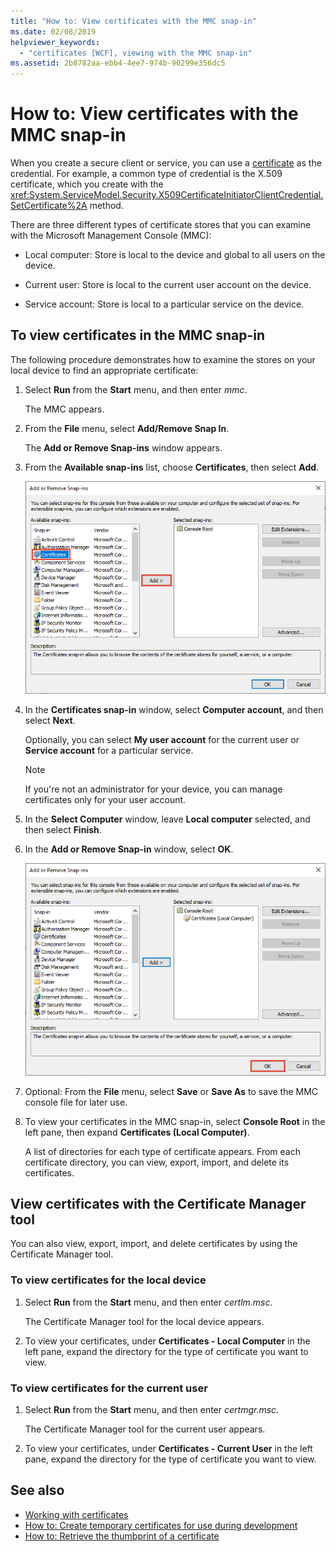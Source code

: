 ```yaml
---
title: "How to: View certificates with the MMC snap-in"
ms.date: 02/08/2019
helpviewer_keywords: 
  - "certificates [WCF], viewing with the MMC snap-in"
ms.assetid: 2b8782aa-ebb4-4ee7-974b-90299e356dc5
---
```

# How to: View certificates with the MMC snap-in
When you create a secure client or service, you can use a [certificate](working-with-certificates.md) as the credential. For example, a common type of credential is the X.509 certificate, which you create with the <xref:System.ServiceModel.Security.X509CertificateInitiatorClientCredential.SetCertificate%2A> method. 

There are three different types of certificate stores that you can examine with the Microsoft Management Console (MMC):

- Local computer: Store is local to the device and global to all users on the device.

- Current user: Store is local to the current user account on the device.

- Service account: Store is local to a particular service on the device.

  
## To view certificates in the MMC snap-in 

The following procedure demonstrates how to examine the stores on your local device to find an appropriate certificate: 
  
1. Select **Run** from the **Start** menu, and then enter *mmc*. 

    The MMC appears. 
  
2. From the **File** menu, select **Add/Remove Snap In**. 
    
    The **Add or Remove Snap-ins** window appears.
  
3. From the **Available snap-ins** list, choose **Certificates**, then select **Add**.  

    ![Add certificate snap-in](./media/mmc-add-certificate-snap-in.png)
  
4. In the **Certificates snap-in** window, select **Computer account**, and then select **Next**. 
  
    Optionally, you can select **My user account** for the current user or **Service account** for a particular service. 

    > [!NOTE]
    > If you're not an administrator for your device, you can manage certificates only for your user account.
  
5. In the **Select Computer** window, leave **Local computer** selected, and then select **Finish**.  
  
6. In the **Add or Remove Snap-in** window, select **OK**.  
  
    ![Add certificate snap-in](./media/mmc-certificate-snap-in-selected.png)

7. Optional: From the **File** menu, select **Save** or **Save As** to save the MMC console file for later use.  

8. To view your certificates in the MMC snap-in, select **Console Root** in the left pane, then expand **Certificates (Local Computer)**.

    A list of directories for each type of certificate appears. From each certificate directory, you can view, export, import, and delete its certificates.
  

## View certificates with the Certificate Manager tool

You can also view, export, import, and delete certificates by using the Certificate Manager tool.

### To view certificates for the local device

1. Select **Run** from the **Start** menu, and then enter *certlm.msc*. 

    The Certificate Manager tool for the local device appears. 
  
2. To view your certificates, under **Certificates - Local Computer** in the left pane, expand the directory for the type of certificate you want to view.

### To view certificates for the current user

1. Select **Run** from the **Start** menu, and then enter *certmgr.msc*. 

    The Certificate Manager tool for the current user appears. 
  
2. To view your certificates, under **Certificates - Current User** in the left pane, expand the directory for the type of certificate you want to view.

  
## See also
- [Working with certificates](working-with-certificates.md)
- [How to: Create temporary certificates for use during development](how-to-create-temporary-certificates-for-use-during-development.md)
- [How to: Retrieve the thumbprint of a certificate](how-to-retrieve-the-thumbprint-of-a-certificate.md)
